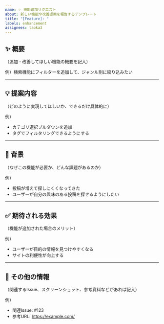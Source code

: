 ```yaml
---
name: ✨ 機能追加リクエスト
about: 新しい機能や改善提案を報告するテンプレート
title: "[Feature]: "
labels: enhancement
assignees: taoka3
---
```



## ✨ 概要
（追加・改善してほしい機能の概要を記入）

例）検索機能にフィルターを追加して、ジャンル別に絞り込みたい

---

## 💡 提案内容
（どのように実現してほしいか、できるだけ具体的に）

例）
- カテゴリ選択プルダウンを追加
- タグでフィルタリングできるようにする

---

## 🧩 背景
（なぜこの機能が必要か、どんな課題があるのか）

例）
- 投稿が増えて探しにくくなってきた
- ユーザーが自分の興味のある投稿を探せるようにしたい

---

## ✅ 期待される効果
（機能が追加された場合のメリット）

例）
- ユーザーが目的の情報を見つけやすくなる
- サイトの利便性が向上する

---

## 📝 その他の情報
（関連するIssue、スクリーンショット、参考資料などがあれば記入）

例）
- 関連Issue: #123
- 参考URL: https://example.com/
